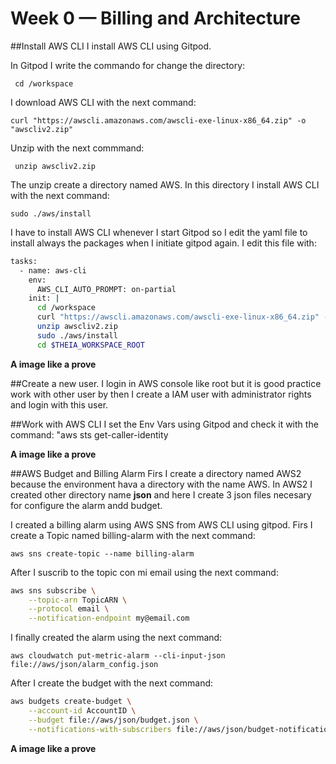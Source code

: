 # Week 0 — Billing and Architecture

##Install AWS CLI
I install AWS CLI using Gitpod. 

In Gitpod I write the commando for change the directory:

```
 cd /workspace
 ```
I download AWS CLI with the next command:
```
curl "https://awscli.amazonaws.com/awscli-exe-linux-x86_64.zip" -o "awscliv2.zip"
```
Unzip with the next commmand:
```
 unzip awscliv2.zip
```
The unzip create a directory named AWS. In this directory I install AWS CLI with the next command:
```
sudo ./aws/install
```
I have to install AWS CLI whenever I start Gitpod so I edit the yaml file to install always the packages when I initiate gitpod again. I edit this file with:

```sh
tasks:
  - name: aws-cli
    env:
      AWS_CLI_AUTO_PROMPT: on-partial
    init: |
      cd /workspace
      curl "https://awscli.amazonaws.com/awscli-exe-linux-x86_64.zip" -o "awscliv2.zip"
      unzip awscliv2.zip
      sudo ./aws/install
      cd $THEIA_WORKSPACE_ROOT
``` 
      
**A image like a prove**

##Create a new user.
I login in AWS console like root but it is good practice work with other user by then I create a IAM user with administrator rights and login with this user. 

##Work with AWS CLI
I set the Env Vars using Gitpod and check it with the command: "aws sts get-caller-identity

**A image like a prove**

##AWS Budget and Billing Alarm
Firs I create a directory named AWS2 because the environment hava a directory with the name AWS. In AWS2 I created other directory name **json** and here I create 3 json files necesary for configure the alarm andd budget. 

I created a billing alarm using AWS SNS from AWS CLI using gitpod. Firs I create a Topic named billing-alarm with the next command:
```
aws sns create-topic --name billing-alarm
```
After I suscrib to the topic con mi email using the next command:

```sh
aws sns subscribe \
    --topic-arn TopicARN \
    --protocol email \
    --notification-endpoint my@email.com
```
 
    
I finally created the alarm using the next command:
  ```
  aws cloudwatch put-metric-alarm --cli-input-json file://aws/json/alarm_config.json
  ```
  
After I create the budget with the next command:

```sh
aws budgets create-budget \
    --account-id AccountID \
    --budget file://aws/json/budget.json \
    --notifications-with-subscribers file://aws/json/budget-notifications-with-subscribers.json
```
**A image like a prove**
    
